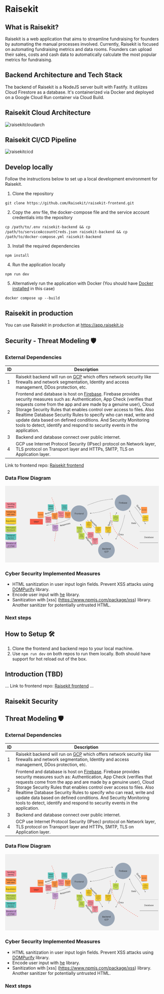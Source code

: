 # Raisekit
## What is Raisekit?

Raisekit is a web application that aims to streamline fundraising for founders by automating the manual processes involved. Currently, Raisekit is focused on automating fundraising metrics and data rooms. Founders can upload their sales, costs and cash data to automatically calculate the most popular metrics for fundraising.

## Backend Architecture and Tech Stack

The backend of Raisekit is a NodeJS server built with Fastify. It utilizes Cloud Firestore as a database. It's containerized via Docker and deployed on a Google Cloud Run container via Cloud Build.

## Raisekit Cloud Architecture

![raisekitcloudarch](https://user-images.githubusercontent.com/93583929/234055558-58593311-012f-4276-a70d-e06f29ee52f7.png)

## Raisekit CI/CD Pipeline

![raisekitcicd](https://user-images.githubusercontent.com/93583929/234055523-7af0901a-f840-44ca-9548-cbc33223ec6c.png)

## Develop locally
Follow the instructions below to set up a local development environment for Raisekit.

1. Clone the repository
```
git clone https://github.com/Raisekit/raisekit-frontend.git
```
2. Copy the .env file, the docker-compose file and the service account credentials into the repository
```
cp /path/to/.env raisekit-backend && cp /path/to/serviceAccountCreds.json raisekit-backend && cp /path/to/docker-compose.yml raisekit-backend
```
3. Install the required dependencies
```
npm install
```
4. Run the application locally
```
npm run dev
```
5. Alternatively run the application with Docker (You should have [Docker installed](https://docs.docker.com/get-docker/) in this case)
```
docker compose up --build
```
## Raisekit in production
You can use Raisekit in production at https://app.raisekit.io



## Security - Threat Modeling 🛡️
### External Dependencies
| ID | Description | 
| ----------- | ----------- |
| 1 | Raisekit backend will run on [GCP](https://cloud.google.com/docs/security/infrastructure/design) which offers network security like firewalls and network segmentation, Identity and access management, DDos protection, etc. |
| 2 | Frontend and database is host on [Firebase](https://firebase.google.com/docs/rules). Firebase provides security measures such as: Authentication, App Check (verifies that requests come from the app and are made by a genuine user), Cloud Storage Security Rules that enables control over access to files. Also Realtime Database Security Rules to specify who can read, write and update data based on defined conditions. And Security Monitoring tools to detect, identify and respond to security events in the application. |
| 3 | Backend and database connect over public internet. |
| 4 | GCP use Internet Protocol Security (IPsec) protocol on Network layer, TLS protocol on Transport layer and HTTPs, SMTP, TLS on Application layer. |


Link to frontend repo: 	[Raisekit frontend](https://github.com/Raisekit/raisekit-frontend)

### Data Flow Diagram
![dfd](./Threat_model_DFD.png)


### Cyber Security Implemented Measures
- HTML sanitization in user input login fields. Prevent XSS attacks using [DOMPurify](https://www.npmjs.com/package/dompurify) library.
- Encode user input with [he](https://www.npmjs.com/package/he) library.
- Sanitization with [xss] (https://www.npmjs.com/package/xss) library. Another sanitizer for potentially untrusted HTML.



### Next steps
## How to Setup 🛠️
1. Clone the frontend and backend repo to your local machine.
2. Use `npm run dev` on both repos to run them locally. Both should have support for hot reload out of the box.

## Introduction (TBD)
...
Link to frontend repo: 	[Raisekit frontend](https://github.com/Raisekit/raisekit-frontend)
...


## Raisekit Security


## Threat Modeling 🛡️
### External Dependencies
| ID | Description | 
| ----------- | ----------- |
| 1 | Raisekit backend will run on [GCP](https://cloud.google.com/docs/security/infrastructure/design) which offers network security like firewalls and network segmentation, Identity and access management, DDos protection, etc. |
| 2 | Frontend and database is host on [Firebase](https://firebase.google.com/docs/rules). Firebase provides security measures such as: Authentication, App Check (verifies that requests come from the app and are made by a genuine user), Cloud Storage Security Rules that enables control over access to files. Also Realtime Database Security Rules to specify who can read, write and update data based on defined conditions. And Security Monitoring tools to detect, identify and respond to security events in the application. |
| 3 | Backend and database connect over public internet. |
| 4 | GCP use Internet Protocol Security (IPsec) protocol on Network layer, TLS protocol on Transport layer and HTTPs, SMTP, TLS on Application layer. |

### Data Flow Diagram
![dfd](./Threat_model_DFD.png)


### Cyber Security Implemented Measures
- HTML sanitization in user input login fields. Prevent XSS attacks using [DOMPurify](https://www.npmjs.com/package/dompurify) library.
- Encode user input with [he](https://www.npmjs.com/package/he) library.
- Sanitization with [xss] (https://www.npmjs.com/package/xss) library. Another sanitizer for potentially untrusted HTML.



### Next steps

